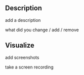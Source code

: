 ## Description

add a description

what did you change / add / remove


## Visualize

add screenshots

take a screen recording 

